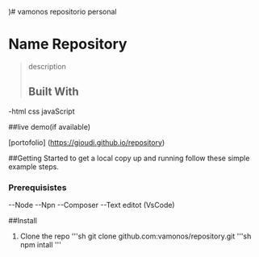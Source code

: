 )# vamonos
repositorio personal
<a Name ="REadme-top"></a>
# Name Repository

>description
>## Built With

-html
css
javaScript


##live demo(if available)

[portofolio] (https://gioudi.github.io/repository)

##Getting Started
to get a local copy up and running follow these simple example steps.
### Prerequisistes
--Node
--Npn
--Composer
--Text editot (VsCode)

##Install
1. Clone the repo
'''sh
git clone github.com:vamonos/repository.git
'''sh
npm intall
'''
<p 
